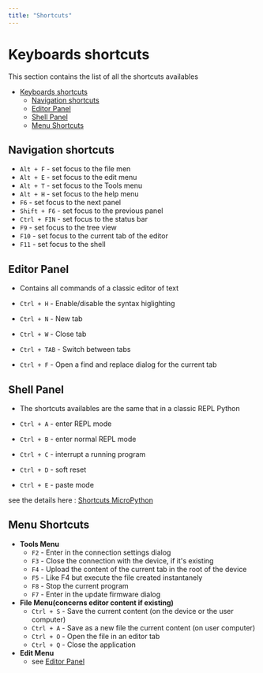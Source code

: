 ```yaml
---
title: "Shortcuts"
---
```


# Keyboards shortcuts

This section contains the list of all the shortcuts availables

- [Keyboards shortcuts](#keyboards-shortcuts)
  - [Navigation shortcuts](#navigation-shortcuts)
  - [Editor Panel](#editor-panel)
  - [Shell Panel](#shell-panel)
  - [Menu Shortcuts](#menu-shortcuts)

## Navigation shortcuts

* `Alt + F` - set focus to the file men
* `Alt + E` - set focus to the edit menu
* `Alt + T` - set focus to the Tools menu
* `Alt + H` - set focus to the help menu
* `F6` - set focus to the next panel
* `Shift + F6` - set focus to the previous panel
* `Ctrl + FIN` - set focus to the status bar
* `F9` - set focus to the tree view
* `F10` - set focus to the current tab of the editor
* `F11` - set focus to the shell

## Editor Panel

* Contains all commands of a classic editor of text

* `Ctrl + H` - Enable/disable the syntax higlighting
* `Ctrl + N` - New tab
* `Ctrl + W` - Close tab
* `Ctrl + TAB` - Switch between tabs
* `Ctrl + F` - Open a find and replace dialog for the current tab

## Shell Panel

* The shortcuts availables are the same that in a classic REPL Python

* `Ctrl + A` - enter REPL mode
* `Ctrl + B` - enter normal REPL mode
* `Ctrl + C` - interrupt a running program
* `Ctrl + D` - soft reset
* `Ctrl + E` - paste mode

see the details here : [Shortcuts MicroPython](https://forum.micropython.org/viewtopic.php?t=1088)

## Menu Shortcuts

* **Tools Menu**
  * `F2` - Enter in the connection settings dialog
  * `F3` - Close the connection with the device, if it's existing
  * `F4` - Upload the content of the current tab in the root of the device
  * `F5` - Like F4 but execute the file created instantanely
  * `F8` - Stop the current program
  * `F7` - Enter in the update firmware dialog
* **File Menu(concerns editor content if existing)**
  * `Ctrl + S` - Save the current content (on the device or the user computer)
  * `Ctrl + A` - Save as a new file the current content (on user computer)
  * `Ctrl + O` - Open the file in an editor tab
  * `Ctrl + Q` - Close the application
* **Edit Menu**
  * see [Editor Panel](#editor-panel)
